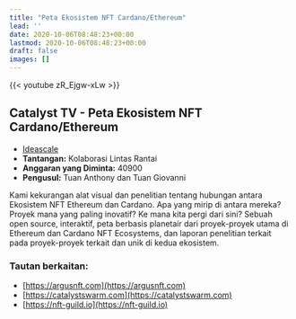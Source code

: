```yaml
---
title: "Peta Ekosistem NFT Cardano/Ethereum"
lead: ''
date: 2020-10-06T08:48:23+00:00
lastmod: 2020-10-06T08:48:23+00:00
draft: false
images: []
---
```


{{<  youtube zR_Ejgw-xLw >}}

## Catalyst TV - Peta Ekosistem NFT Cardano/Ethereum

- [Ideascale](https://cardano.ideascale.com/c/idea/414170)
- **Tantangan:** Kolaborasi Lintas Rantai
- **Anggaran yang Diminta:** 40900
- **Pengusul:** Tuan Anthony dan Tuan Giovanni

Kami kekurangan alat visual dan penelitian tentang hubungan antara Ekosistem NFT Ethereum dan Cardano. Apa yang mirip di antara mereka? Proyek mana yang paling inovatif? Ke mana kita pergi dari sini? Sebuah open source, interaktif, peta berbasis planetair dari proyek-proyek utama di Ethereum dan Cardano NFT Ecosystems, dan laporan penelitian terkait pada proyek-proyek terkait dan unik di kedua ekosistem.

### Tautan berkaitan:

- [https://argusnft.com](https://argusnft.com)
- [https://catalystswarm.com](https://catalystswarm.com)
- [https://nft-guild.io](https://nft-guild.io)
